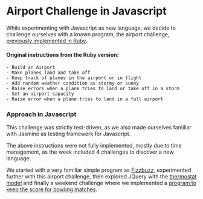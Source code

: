 # Airport Challenge in Javascript

While experimenting with Javascript as new language, we decide to challenge ourselves with a known program, the airport challenge, <a href="https://github.com/Debora38/airport_challenge">previously implemented in Ruby</a>. 

#### Original instructions from the Ruby version:
```
- Build an Airport
- Make planes land and take off
- Keep track of planes in the airport or in flight
- Add random weather condition as stormy or sunny
- Raise errors when a plane tries to land or take off in a storm
- Set an airport capacity
- Raise error when a plane tries to land in a full airport
```

### Approach in Javascript

This challenge was strictly test-driven, as we also made ourselves familiar with Jasmine as testing framework for Javascript.<br>

The above instructions were not fully implemented, mostly due to time management, as the week included 4 challenges to discover a new language.<br>

We started with a very familiar simple program as <a href="https://github.com/Debora38/fizzbuzz_js">Fizzbuzz</a>, experimented further with this airport challenge, then explored JQuery with the <a href="https://github.com/Debora38/Thermostat-js">thermostat model</a> and finally a weekend challenge where we implemented a <a href="https://github.com/Debora38/bowling-challenge">program to keep the score for bowling matches</a>.

